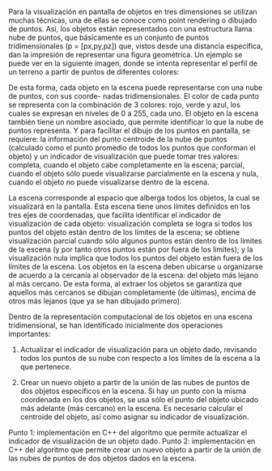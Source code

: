 Para la visualización en pantalla de objetos en tres dimensiones se utilizan muchas técnicas, una de ellas se conoce como point rendering o dibujado de puntos. Así, los objetos están representados con una estructura llama nube de puntos, que básicamente es un conjunto de puntos tridimensionales (p = [px,py,pz]) que, vistos desde una distancia específica, dan la impresión de representar una figura geométrica. Un ejemplo se puede ver en la siguiente imagen, donde se intenta representar el perfil de un terreno a partir de puntos de diferentes colores:

De esta forma, cada objeto en la escena puede representarse con una nube de puntos, con sus coorde- nadas tridimensionales. El color de cada punto se representa con la combinación de 3 colores: rojo, verde y azul, los cuales se expresan en niveles de 0 a 255, cada uno. El objeto en la escena también tiene un nombre asociado, que permite identificar lo que la nube de puntos representa. Y para facilitar el dibujo de los puntos en pantalla, se requiere: la información del punto centroide de la nube de puntos (calculado como el punto promedio de todos los puntos que conforman el objeto) y un indicador de visualización que puede tomar tres valores: completa, cuando el objeto cabe completamente en la escena; parcial, cuando el objeto sólo puede visualizarse parcialmente en la escena y nula, cuando el objeto no puede visualizarse dentro de la escena.

La escena corresponde al espacio que alberga todos los objetos, la cual se visualizará en la pantalla. Esta escena tiene unos límites definidos en los tres ejes de coordenadas, que facilita identificar el indicador de visualización de cada objeto: visualización completa se logra si todos los puntos del objeto están dentro de los límites de la escena; se obtiene visualización parcial cuando sólo algunos puntos están dentro de los límites de la escena (y por tanto otros puntos están por fuera de los límites); y la visualización nula implica que todos los puntos del objeto están fuera de los límites de la escena. Los objetos en la escena deben ubicarse u organizarse de acuerdo a la cercanía al observador de la escena: del objeto más lejano al más cercano. De esta forma, al extraer los objetos se garantiza que aquellos más cercanos se dibujan completamente (de últimas), encima de otros más lejanos (que ya se han dibujado primero).

Dentro de la representación computacional de los objetos en una escena tridimensional, se han identificado inicialmente dos operaciones importantes:

1. Actualizar el indicador de visualización para un objeto dado, revisando todos los puntos de su nube con respecto a los límites de la escena a la que pertenece.

2. Crear un nuevo objeto a partir de la unión de las nubes de puntos de dos objetos específicos en la escena. Si hay un punto con la misma coordenada en los dos objetos, se usa sólo el punto del objeto ubicado más adelante (más cercano) en la escena. Es necesario calcular el centroide del objeto, así como asignar su indicador de visualización. 

Punto 1:  implementación en C++ del algoritmo que permite actualizar el indicador de visualización de un objeto dado.
Punto 2:  implementación en C++ del algoritmo que permite crear un nuevo objeto a partir de la unión de las nubes de puntos de dos objetos dados en la escena.
